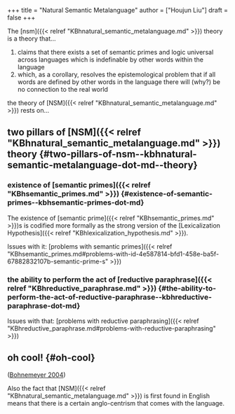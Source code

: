 +++
title = "Natural Semantic Metalanguage"
author = ["Houjun Liu"]
draft = false
+++

The [nsm]({{< relref "KBhnatural_semantic_metalanguage.md" >}}) theory is a theory that...

1.  claims that there exists a set of semantic primes and logic universal across languages which is indefinable by other words within the language
2.  which, as a corollary, resolves the epistemological problem that if all words are defined by other words in the language there will (why?) be no connection to the real world

the theory of [NSM]({{< relref "KBhnatural_semantic_metalanguage.md" >}}) rests on...


## two pillars of [NSM]({{< relref "KBhnatural_semantic_metalanguage.md" >}}) theory {#two-pillars-of-nsm--kbhnatural-semantic-metalanguage-dot-md--theory}


### existence of [semantic primes]({{< relref "KBhsemantic_primes.md" >}}) {#existence-of-semantic-primes--kbhsemantic-primes-dot-md}

The existence of [semantic prime]({{< relref "KBhsemantic_primes.md" >}})s is codified more formally as the strong version of the [Lexicalization Hypothesis]({{< relref "KBhlexicalization_hypothesis.md" >}}).

Issues with it: [problems with semantic primes]({{< relref "KBhsemantic_primes.md#problems-with-id-4e587814-bfd1-458e-ba5f-67882832107b-semantic-prime-s" >}})


### the ability to perform the act of [reductive paraphrase]({{< relref "KBhreductive_paraphrase.md" >}}) {#the-ability-to-perform-the-act-of-reductive-paraphrase--kbhreductive-paraphrase-dot-md}

Issues with that: [problems with reductive paraphrasing]({{< relref "KBhreductive_paraphrase.md#problems-with-reductive-paraphrasing" >}})


## oh cool! {#oh-cool}

(<a href="#citeproc_bib_item_1">Bohnemeyer 2004</a>)

Also the fact that [NSM]({{< relref "KBhnatural_semantic_metalanguage.md" >}}) is first found in English means that there is a certain anglo-centrism that comes with the language.
